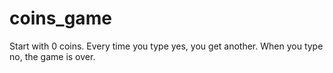 # coins_game
Start with 0 coins. Every time you type yes, you get another. When you type no, the game is over.
